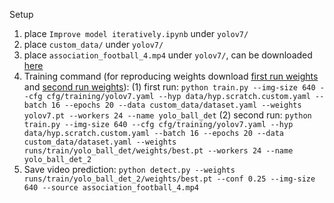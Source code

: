 Setup
1. place ```Improve model iteratively.ipynb``` under ```yolov7/``` 
2. place ```custom_data/``` under ```yolov7/``` 
3. place ```association_football_4.mp4``` under ```yolov7/```, can be downloaded [here](https://drive.google.com/file/d/19scg1agNwHK8WgZL9Ewm7OhMn390t241/view?usp=share_link) 
4. Training command (for reproducing weights download [first run weights](https://drive.google.com/file/d/1H4Gx4jdSfm66llZ_zbhwXGPDCsLWFxTi/view?usp=share_link) and [second run weights](https://drive.google.com/file/d/1I2Uquwq9r8KcXeTApl5AOSStKTGdvCoG/view?usp=share_link)):
(1) first run: ```python train.py --img-size 640 --cfg cfg/training/yolov7.yaml --hyp data/hyp.scratch.custom.yaml --batch 16 --epochs 20 --data custom_data/dataset.yaml --weights yolov7.pt --workers 24 --name yolo_ball_det```
(2) second run: ```python train.py --img-size 640 --cfg cfg/training/yolov7.yaml --hyp data/hyp.scratch.custom.yaml --batch 16 --epochs 20 --data custom_data/dataset.yaml --weights runs/train/yolo_ball_det/weights/best.pt --workers 24 --name yolo_ball_det_2```
5. Save video prediction: 
```python detect.py --weights runs/train/yolo_ball_det_2/weights/best.pt --conf 0.25 --img-size 640 --source association_football_4.mp4```

